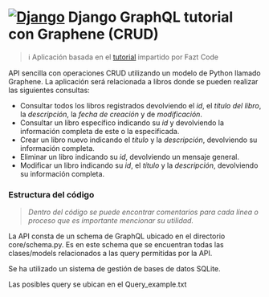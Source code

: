 # [![Django](https://skillicons.dev/icons?i=django,graphql&perline=3)](https://skillicons.dev) Django GraphQL tutorial con Graphene (CRUD)

> ℹ️ Aplicación basada en el [tutorial](https://www.youtube.com/watch?v=cultgNYc1DE&t=1980s) impartido por Fazt Code

API sencilla con operaciones CRUD utilizando un modelo de Python llamado Graphene. La aplicación será relacionada a libros donde se pueden realizar las siguientes consultas:
* Consultar todos los libros registrados devolviendo el *id*, el *título del libro*, la *descripción*, la *fecha de creación* y de *modificación*.
* Consultar un libro específico indicando su *id* y devolviendo la información completa de este o la especificada.
* Crear un libro nuevo indicando el *título* y la *descripción*, devolviendo su información completa.
* Eliminar un libro indicando su *id*, devolviendo un mensaje general.
* Modificar un libro indicando su *id*, el *título* y la *descripción*, devolviendo su información completa.

### Estructura del código
> *Dentro del código se puede encontrar comentarios para cada línea o proceso que es importante mencionar su utilidad.*

La API consta de un schema de GraphQL ubicado en el directorio core/schema.py. Es en este schema que se encuentran todas las clases/models relacionados a las query permitidas por la API.

Se ha utilizado un sistema de gestión de bases de datos SQLite.

Las posibles query se ubican en el Query_example.txt